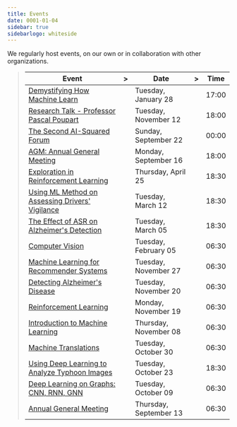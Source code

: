 ```yaml
---
title: Events
date: 0001-01-04
sidebar: true
sidebarlogo: whiteside
---
```

We regularly host events, on our own or in collaboration with other organizations.

>|Event|>|Date|>|Time|
>|-----|-|----|-|----|
>|[Demystifying How Machine Learn](2020-01-28)||Tuesday, January 28|| 17:00|
>|[Research Talk - Professor Pascal Poupart](2019-11-12)||Tuesday, November 12|| 18:00|
>|[The Second AI-Squared Forum](2019-09-22)||Sunday, September 22|| 00:00|
>|[AGM: Annual General Meeting](2019-09-16)||Monday, September 16|| 18:00|
>|[Exploration in Reinforcement Learning](2019-04-25)||Thursday, April 25|| 18:30|
>|[Using ML Method on Assessing Drivers' Vigilance](2019-03-12)||Tuesday, March 12|| 18:30|
>|[The Effect of ASR on Alzheimer's Detection](2019-03-05)||Tuesday, March 05|| 18:30|
>|[Computer Vision](2019-02-05)||Tuesday, February 05|| 06:30|
>|[Machine Learning for Recommender Systems](2018-11-27)||Tuesday, November 27|| 06:30|
>|[Detecting Alzheimer's Disease](2018-11-20)||Tuesday, November 20|| 06:30|
>|[Reinforcement Learning](2018-11-19)||Monday, November 19|| 06:30|
>|[Introduction to Machine Learning](2018-11-08)||Thursday, November 08|| 06:30|
>|[Machine Translations](2018-10-30)||Tuesday, October 30|| 06:30|
>|[Using Deep Learning to Analyze Typhoon Images](2018-10-23)||Tuesday, October 23|| 18:30|
>|[Deep Learning on Graphs: CNN, RNN, GNN](2018-10-09)||Tuesday, October 09|| 06:30|
>|[Annual General Meeting](2018-09-13)||Thursday, September 13|| 06:30|
